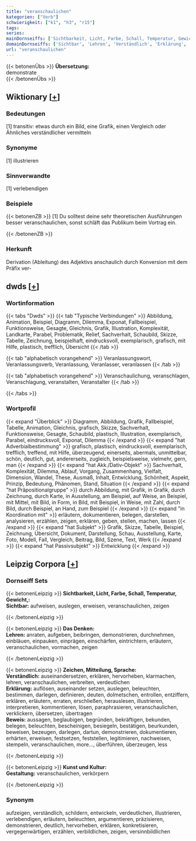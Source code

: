 ```yaml
---
title: "veranschaulichen"
kategorien: ["Verb"]
schwierigkeit: ["k1", "h3", "r15"]
tags:
series:
mainDornseiffs: ['Sichtbarkeit, Licht, Farbe, Schall, Temperatur, Gewicht,', 'Das Denken', 'Zeichen, Mitteilung, Sprache', 'Kunst und Kultur']
domainDornseiffs: ['Sichtbar', 'Lehren', 'Verständlich', 'Erklärung', 'Beweis', 'Gestaltung']
url: "veranschaulichen"
---
```


{{< betonenÜbs >}}
**Übersetzung:**  
demonstrate  
{{< /betonenÜbs >}}

## Wiktionary [[+](https://de.wiktionary.org/wiki/veranschaulichen)]

### Bedeutungen
[1] transitiv: etwas durch ein Bild, eine Grafik, einen Vergleich oder Ähnliches verständlicher vermitteln  

### Synonyme
[1] illustrieren  

### Sinnverwandte
[1] verlebendigen  

### Beispiele
{{< betonenZB >}}
[1] Du solltest deine sehr theoretischen Ausführungen besser veranschaulichen, sonst schläft das Publikum beim Vortrag ein.  

{{< /betonenZB >}}
### Herkunft
Derivation (Ableitung) des Adjektivs anschaulich durch Konversion mit dem Präfix ver-  



## dwds [[+](https://www.dwds.de/wb/veranschaulichen)]

### Wortinformation
{{< tabs "Dwds" >}}
{{< tab "Typische Verbindungen" >}}
Abbildung, Animation, Beispiel, Diagramm, Dilemma, Exponat, Fallbeispiel, Funktionsweise, Gesagte, Gleichnis, Grafik, Illustration, Komplexität, Landkarte, Parabel, Problematik, Relief, Sachverhalt, Schaubild, Skizze, Tabelle, Zeichnung, beispielhaft, eindrucksvoll, exemplarisch, grafisch, mit Hilfe, plastisch, trefflich, Übersicht
{{< /tab >}}

{{< tab "alphabetisch vorangehend" >}}
Veranlassungswort, Veranlassungsverb, Veranlassung, Veranlasser, veranlassen
{{< /tab >}}

{{< tab "alphabetisch vorangehend" >}}
Veranschaulichung, veranschlagen, Veranschlagung, veranstalten, Veranstalter
{{< /tab >}}

{{< /tabs >}}

### Wortprofil
{{< expand "Überblick" >}} Diagramm, Abbildung, Grafik, Fallbeispiel, Tabelle, Animation, Gleichnis, grafisch, Skizze, Sachverhalt, Funktionsweise, Gesagte, Schaubild, plastisch, Illustration, exemplarisch, Parabel, eindrucksvoll, Exponat, Dilemma {{< /expand >}}
{{< expand "hat Adverbialbestimmung" >}} grafisch, plastisch, eindrucksvoll, exemplarisch, trefflich, treffend, mit Hilfe, überzeugend, einerseits, abermals, unmittelbar, schön, deutlich, gut, andererseits, zugleich, beispielsweise, vielmehr, gern, man {{< /expand >}}
{{< expand "hat Akk./Dativ-Objekt" >}} Sachverhalt, Komplexität, Dilemma, Ablauf, Vorgang, Zusammenhang, Vielfalt, Dimension, Wandel, These, Ausmaß, Inhalt, Entwicklung, Schönheit, Aspekt, Prinzip, Bedeutung, Phänomen, Stand, Situation {{< /expand >}}
{{< expand "hat Präpositionalgruppe" >}} durch Abbildung, mit Grafik, in Grafik, durch Zeichnung, durch Karte, in Ausstellung, am Beispiel, auf Weise, an Beispiel, mit Mittel, mit Bild, in Form, in Bild, mit Beispiel, in Weise, mit Zahl, durch Bild, durch Beispiel, an Hand, zum Beispiel {{< /expand >}}
{{< expand "in Koordination mit" >}} erläutern, dokumentieren, belegen, darstellen, analysieren, erzählen, zeigen, erklären, geben, stellen, machen, lassen {{< /expand >}}
{{< expand "hat Subjekt" >}} Grafik, Skizze, Tabelle, Beispiel, Zeichnung, Übersicht, Dokument, Darstellung, Schau, Ausstellung, Karte, Foto, Modell, Fall, Vergleich, Beitrag, Bild, Szene, Text, Werk {{< /expand >}}
{{< expand "hat Passivsubjekt" >}} Entwicklung {{< /expand >}}

## Leipzig Corpora [[+](https://corpora.uni-leipzig.de/en/res?word=veranschaulichen&corpusId=deu_newscrawl-public_2018)]

### Dornseiff Sets
{{< betonenLeipzig >}}
**Sichtbarkeit, Licht, Farbe, Schall, Temperatur, Gewicht,:**  
**Sichtbar:** aufweisen, auslegen, erweisen, veranschaulichen, zeigen  

{{< /betonenLeipzig >}}


{{< betonenLeipzig >}}
**Das Denken:**  
**Lehren:** anraten, aufgeben, beibringen, demonstrieren, durchnehmen, einbläuen, einpauken, einprägen, einschärfen, eintrichtern, erläutern, veranschaulichen, vormachen, zeigen  

{{< /betonenLeipzig >}}


{{< betonenLeipzig >}}
**Zeichen, Mitteilung, Sprache:**  
**Verständlich:** auseinandersetzen, erklären, hervorheben, klarmachen, lehren, veranschaulichen, verbreiten, verdeutlichen  
**Erklärung:** auflösen, auseinander setzen, auslegen, beleuchten, bestimmen, darlegen, definieren, deuten, dolmetschen, entrollen, entziffern, erklären, erläutern, erraten, erschließen, herauslesen, illustrieren, interpretieren, kommentieren, lösen, paraphrasieren, veranschaulichen, verklickern, übersetzen, übertragen  
**Beweis:** aussagen, beglaubigen, begründen, bekräftigen, bekunden, belegen, beleuchten, bescheinigen, besiegeln, bestätigen, beurkunden, beweisen, bezeugen, darlegen, dartun, demonstrieren, dokumentieren, erhärten, erweisen, festsetzen, feststellen, legitimieren, nachweisen, stempeln, veranschaulichen, more..., überführen, überzeugen, less  

{{< /betonenLeipzig >}}


{{< betonenLeipzig >}}
**Kunst und Kultur:**  
**Gestaltung:** veranschaulichen, verkörpern  

{{< /betonenLeipzig >}}

### Synonym
aufzeigen, verständlich, schildern, entwickeln, verdeutlichen, illustrieren, verlebendigen, erläutern, beleuchten, argumentieren, präzisieren, demonstrieren, deutlich, hervorheben, erklären, konkretisieren, vergegenwärtigen, erzählen, verbildlichen, zeigen, versinnbildlichen

